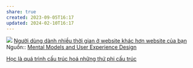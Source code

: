 ```yaml
---
share: true
created: 2023-09-05T16:17
updated: 2024-02-10T16:17
---
```


![](https://media.nngroup.com/media/editor/2024/01/23/mental-models-1.jpg) 
[Người dùng dành nhiều thời gian ở website khác hơn website của bạn](./Ng%C6%B0%E1%BB%9Di%20d%C3%B9ng%20d%C3%A0nh%20nhi%E1%BB%81u%20th%E1%BB%9Di%20gian%20%E1%BB%9F%20website%20kh%C3%A1c%20h%C6%A1n%20website%20c%E1%BB%A7a%20b%E1%BA%A1n.md) 
Nguồn:: [Mental Models and User Experience Design](https://www.nngroup.com/articles/mental-models/)

[Học là quá trình cấu trúc hoá những thứ phi cấu trúc](../../H%E1%BB%8Dc%20l%C3%A0%20qu%C3%A1%20tr%C3%ACnh%20c%E1%BA%A5u%20tr%C3%BAc%20ho%C3%A1%20nh%E1%BB%AFng%20th%E1%BB%A9%20phi%20c%E1%BA%A5u%20tr%C3%BAc.md)